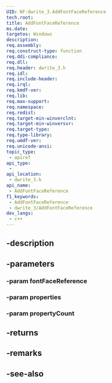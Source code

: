 ```yaml
---
UID: NF:dwrite_3.AddFontFaceReference
tech.root: 
title: AddFontFaceReference
ms.date: 
targetos: Windows
description: 
req.assembly: 
req.construct-type: function
req.ddi-compliance: 
req.dll: 
req.header: dwrite_3.h
req.idl: 
req.include-header: 
req.irql: 
req.kmdf-ver: 
req.lib: 
req.max-support: 
req.namespace: 
req.redist: 
req.target-min-winverclnt: 
req.target-min-winversvr: 
req.target-type: 
req.type-library: 
req.umdf-ver: 
req.unicode-ansi: 
topic_type:
 - apiref
api_type:
 - 
api_location:
 - dwrite_3.h
api_name:
 - AddFontFaceReference
f1_keywords:
 - AddFontFaceReference
 - dwrite_3/AddFontFaceReference
dev_langs:
 - c++
---
```


## -description

## -parameters

### -param fontFaceReference

### -param properties

### -param propertyCount

## -returns

## -remarks

## -see-also

